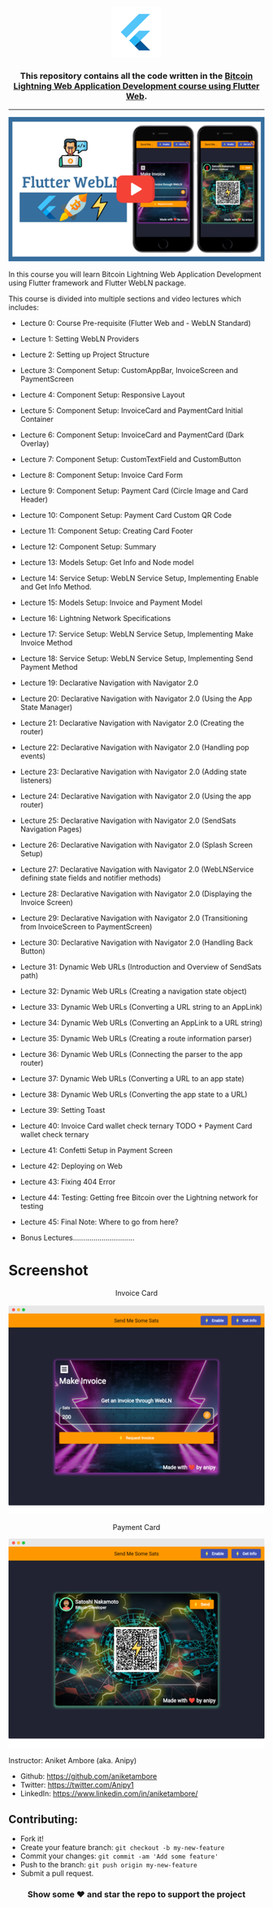 <div align="center">
    <img src="web/icons/Icon-192.png?raw=true" width="100px" alt="Send Sats Logo"/>
</div>

<h3 align="center">This repository contains all the code written in the <a href="https://www.youtube.com/watch?v=sWkkAPuF6eg&list=PLke5uKXgh5l4cKfnONRxzsN_rszx-5nOd" target="_blank">Bitcoin Lightning Web Application Development course using Flutter Web</a>.</h3>

---

<div align="center">

[![Developing Bitcoin Lightning Web App using Flutter Web](README/SendSats_Course_Thumbnail.png)](https://youtube.com/playlist?list=PLke5uKXgh5l4cKfnONRxzsN_rszx-5nOd)

</div>

In this course you will learn Bitcoin Lightning Web Application Development using Flutter framework and Flutter WebLN package.

This course is divided into multiple sections and video lectures which includes:

- Lecture 0: Course Pre-requisite (Flutter Web and - WebLN Standard)
- Lecture 1: Setting WebLN Providers
- Lecture 2: Setting up Project Structure

- Lecture 3: Component Setup: CustomAppBar, InvoiceScreen and PaymentScreen
- Lecture 4: Component Setup: Responsive Layout
- Lecture 5: Component Setup: InvoiceCard and PaymentCard Initial Container
- Lecture 6: Component Setup: InvoiceCard and PaymentCard (Dark Overlay)
- Lecture 7: Component Setup: CustomTextField and CustomButton
- Lecture 8: Component Setup: Invoice Card Form
- Lecture 9: Component Setup: Payment Card (Circle Image and Card Header)
- Lecture 10: Component Setup: Payment Card Custom QR Code
- Lecture 11: Component Setup: Creating Card Footer
- Lecture 12: Component Setup: Summary

- Lecture 13: Models Setup: Get Info and Node model
- Lecture 14: Service Setup: WebLN Service Setup, Implementing Enable and Get Info Method.
- Lecture 15: Models Setup: Invoice and Payment Model

- Lecture 16: Lightning Network Specifications

- Lecture 17: Service Setup: WebLN Service Setup, Implementing Make Invoice Method
- Lecture 18: Service Setup: WebLN Service Setup, Implementing Send Payment Method

- Lecture 19: Declarative Navigation with Navigator 2.0
- Lecture 20: Declarative Navigation with Navigator 2.0 (Using the App State Manager)
- Lecture 21: Declarative Navigation with Navigator 2.0 (Creating the router)
- Lecture 22: Declarative Navigation with Navigator 2.0 (Handling pop events)
- Lecture 23: Declarative Navigation with Navigator 2.0 (Adding state listeners)
- Lecture 24: Declarative Navigation with Navigator 2.0 (Using the app router)
- Lecture 25: Declarative Navigation with Navigator 2.0 (SendSats Navigation Pages)
- Lecture 26: Declarative Navigation with Navigator 2.0 (Splash Screen Setup)
- Lecture 27: Declarative Navigation with Navigator 2.0 (WebLNService defining state fields and notifier methods)
- Lecture 28: Declarative Navigation with Navigator 2.0 (Displaying the Invoice Screen)
- Lecture 29: Declarative Navigation with Navigator 2.0 (Transitioning from InvoiceScreen to PaymentScreen)
- Lecture 30: Declarative Navigation with Navigator 2.0 (Handling Back Button)

- Lecture 31: Dynamic Web URLs (Introduction and Overview of SendSats path)
- Lecture 32: Dynamic Web URLs (Creating a navigation state object)
- Lecture 33: Dynamic Web URLs (Converting a URL string to an AppLink)
- Lecture 34: Dynamic Web URLs (Converting an AppLink to a URL string)
- Lecture 35: Dynamic Web URLs (Creating a route information parser)
- Lecture 36: Dynamic Web URLs (Connecting the parser to the app router)
- Lecture 37: Dynamic Web URLs (Converting a URL to an app state)
- Lecture 38: Dynamic Web URLs (Converting the app state to a URL)

- Lecture 39: Setting Toast 
- Lecture 40: Invoice Card wallet check ternary TODO + Payment Card wallet check ternary
- Lecture 41: Confetti Setup in Payment Screen

- Lecture 42: Deploying on Web
- Lecture 43: Fixing 404 Error

- Lecture 44: Testing: Getting free Bitcoin over the Lightning network for testing

- Lecture 45: Final Note: Where to go from here?

- Bonus Lectures…………………………

# Screenshot

<div align="center">
     <p>Invoice Card</p>   
    <img src="README/1.Mockup.png?raw=true" alt="Invoice Card"/>
</div>

<div align="center">
     <p>Payment Card</p>   
    <img src="README/2.Mockup.png?raw=true" alt="Payment Card"/>
</div>

Instructor: Aniket Ambore (aka. Anipy)

   - Github: https://github.com/aniketambore
   - Twitter: https://twitter.com/Anipy1
   - LinkedIn: https://www.linkedin.com/in/aniketambore/

## Contributing:

 - Fork it!
 - Create your feature branch: `git checkout -b my-new-feature`
 - Commit your changes: `git commit -am 'Add some feature'`
 - Push to the branch: `git push origin my-new-feature`
 - Submit a pull request.


<h3 align="center">Show some ❤ and star the repo to support the project</h3>